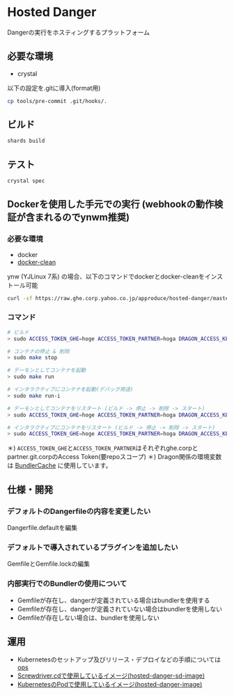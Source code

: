 # Hosted Danger

Dangerの実行をホスティングするプラットフォーム

## 必要な環境
- crystal

以下の設定を.gitに導入(format用)
```bash
cp tools/pre-commit .git/hooks/.
```

## ビルド
```bash
shards build
```

## テスト
```bash
crystal spec
```

## Dockerを使用した手元での実行 (webhookの動作検証が含まれるのでynwm推奨)

### 必要な環境
- docker
- [docker-clean](https://github.com/ZZROTDesign/docker-clean)

ynw (YJLinux 7系) の場合、以下のコマンドでdockerとdocker-cleanをインストール可能
```bash
curl -sf https://raw.ghe.corp.yahoo.co.jp/approduce/hosted-danger/master/tools/setup | sudo bash -s
```

### コマンド
```bash
# ビルド
> sudo ACCESS_TOKEN_GHE=hoge ACCESS_TOKEN_PARTNER=hoga DRAGON_ACCESS_KEY=fuga DRAGON_SECRET_ACCESS_KEY=hoga make build

# コンテナの停止 & 削除
> sudo make stop

# デーモンとしてコンテナを起動
> sudo make run

# インタラクティブにコンテナを起動(デバッグ用途)
> sudo make run-i

# デーモンとしてコンテナをリスタート (ビルド -> 停止 -> 削除 -> スタート)
> sudo ACCESS_TOKEN_GHE=hoge ACCESS_TOKEN_PARTNER=hoga DRAGON_ACCESS_KEY=fuga DRAGON_SECRET_ACCESS_KEY=hoga make rerun

# インタラクティブにコンテナをリスタート (ビルド -> 停止 -> 削除 -> スタート)
> sudo ACCESS_TOKEN_GHE=hoge ACCESS_TOKEN_PARTNER=hoga DRAGON_ACCESS_KEY=fuga DRAGON_SECRET_ACCESS_KEY=hoga make rerun-i
```

＊) `ACCESS_TOKEN_GHE`と`ACCESS_TOKEN_PARTNER`はそれぞれghe.corpとpartner.git.corpのAccess Token(要repoスコープ)
＊) Dragon関係の環境変数は [BundlerCache](https://ghe.corp.yahoo.co.jp/approduce/BundlerCache) に使用しています。

## 仕様・開発

### デフォルトのDangerfileの内容を変更したい
Dangerfile.defaultを編集

### デフォルトで導入されているプラグインを追加したい
GemfileとGemfile.lockの編集

### 内部実行でのBundlerの使用について
- Gemfileが存在し、dangerが定義されている場合はbundlerを使用する
- Gemfileが存在し、dangerが定義されていない場合はbundlerを使用しない
- Gemfileが存在しない場合は、bundlerを使用しない

## 運用
- Kubernetesのセットアップ及びリリース・デプロイなどの手順については[ops](https://ghe.corp.yahoo.co.jp/approduce/hosted-danger/tree/master/ops)
- [Screwdriver.cdで使用しているイメージ(hosted-danger-sd-image)](http://cd.docker-registry.corp.yahoo.co.jp/repository/approduce/hosted-danger-sd-image)
- [KubernetesのPodで使用しているイメージ(hosted-danger-image)](http://cd.docker-registry.corp.yahoo.co.jp/repository/approduce/hosted-danger-image)

